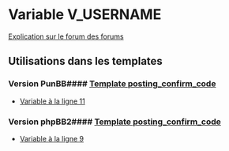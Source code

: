 # Variable V_USERNAME
[Explication sur le forum des forums](http://forum.forumactif.com/t294113-listing-des-variables#V_USERNAME)
## Utilisations dans les templates
### Version PunBB#### [Template posting_confirm_code](punbb/posting_confirm_code.md)
* [Variable à la ligne 11](../punbb/posting_confirm_code.tpl#L11)
### Version phpBB2#### [Template posting_confirm_code](subsilver/posting_confirm_code.md)
* [Variable à la ligne 9](../subsilver/posting_confirm_code.tpl#L9)